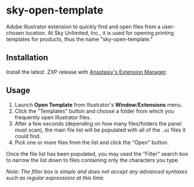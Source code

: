 # sky-open-template

Adobe Illustrator extension to quickly find and open files from a user-chosen location. At Sky Unlimited, Inc., it is used for opening printing templates for products, thus the name "sky-open-template."

## Installation

Install the latest .ZXP release with [Anastasiy's Extension Manager][aem].

## Usage

1. Launch **Open Template** from Illustrator's **Window**/**Extensions** menu.
2. Click the "Templates" button and choose a folder from which you frequently open Illustrator files.
3. After a few seconds (depending on how many files/folders the panel must scan), the main file list will be populated with all of the `.ai` files it could find.
4. Pick one or more files from the list and click the "Open" button.

Once the file list has been populated, you may used the "Filter" search box to narrow the list down to files containing only the characters you type.

_Note: The filter box is simple and does not accept any advanced syntaxes such as regular expressions at this time._

[aem]:https://install.anastasiy.com/
